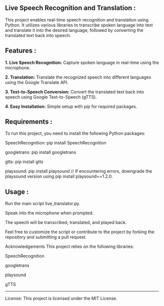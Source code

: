 **Live Speech Recognition and Translation :**
----------------------------------------------
This project enables real-time speech recognition and translation using Python. It utilizes various libraries to transcribe spoken language into text and translate it into the desired language, followed by converting the translated text back into speech.

**Features :**
-----------------------
**1. Live Speech Recognition:** Capture spoken language in real-time using the microphone.

**2. Translation:** Translate the recognized speech into different languages using the Google Translate API.

**3. Text-to-Speech Conversion:** Convert the translated text back into speech using Google Text-to-Speech (gTTS).

**4. Easy Installation:** Simple setup with pip for required packages.

**Requirements :**
-------------------------------
To run this project, you need to install the following Python packages:

SpeechRecognition: pip install SpeechRecognition

googletrans: pip install googletrans

gtts: pip install gtts

playsound: pip install playsound // If encountering errors, downgrade the playsound version using pip install playsound==1.2.0.

**Usage :**
-------------------
Run the main script live_translator.py.

Speak into the microphone when prompted.

The speech will be transcribed, translated, and played back.

Feel free to customize the script or contribute to the project by forking the repository and submitting a pull request.

Acknowledgements
This project relies on the following libraries:

SpeechRecognition

googletrans

playsound

gTTS

--------------------------------------------------
License: This project is licensed under the MIT License.
